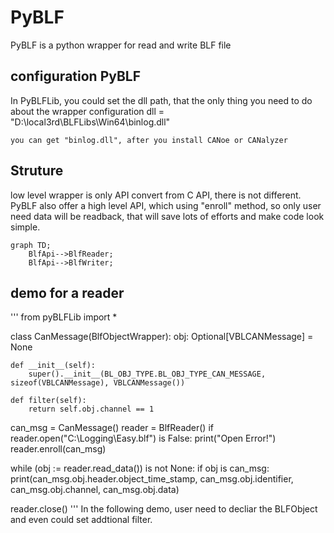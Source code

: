 # PyBLF
PyBLF is a python wrapper for read and write BLF file

## configuration PyBLF
In PyBLFLib, you could set the dll path, that the only thing you need to do about the wrapper configuration 
dll = "D:\\local3rd\\BLFLibs\\Win64\\binlog.dll"

```
you can get "binlog.dll", after you install CANoe or CANalyzer
```

## Struture
low level wrapper is only API convert from C API, there is not different.
PyBLF also offer a high level API, which using "enroll" method, so only user need data will be readback, that will save lots of efforts and make code look simple.

```mermaid
graph TD;
    BlfApi-->BlfReader;
    BlfApi-->BlfWriter;
```

## demo for a reader

'''
from pyBLFLib import *


class CanMessage(BlfObjectWrapper):
    obj: Optional[VBLCANMessage] = None

    def __init__(self):
        super().__init__(BL_OBJ_TYPE.BL_OBJ_TYPE_CAN_MESSAGE, sizeof(VBLCANMessage), VBLCANMessage())

    def filter(self):
        return self.obj.channel == 1

can_msg = CanMessage()
reader = BlfReader()
if reader.open("C:\\Logging\\Easy.blf") is False:
    print("Open Error!")
reader.enroll(can_msg)


while (obj := reader.read_data()) is not None:
    if obj is can_msg:
        print(can_msg.obj.header.object_time_stamp, can_msg.obj.identifier, can_msg.obj.channel, can_msg.obj.data)

reader.close()
'''
In the following demo, user need to decliar the BLFObject and even could set addtional filter.
